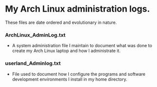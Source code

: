 # My Arch Linux administration logs.

These files are date ordered and evolutionary in nature.

### ArchLinux_AdminLog.txt
   * A system administration file I maintain
     to document what was done to create my
     Arch Linux laptop and how I administrate
     it.

### userland_Adminlog.txt
   * File used to document how I configure the
     programs and software development environments
     I install in my home directory.
